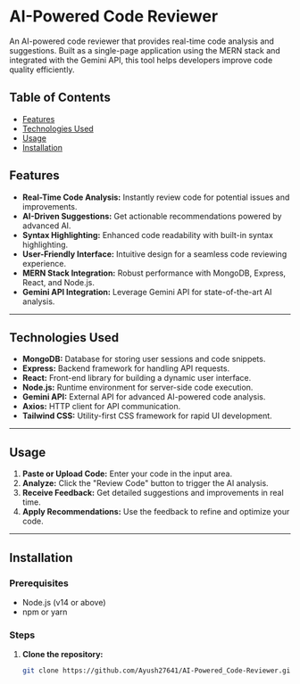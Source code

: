 # AI-Powered Code Reviewer

An AI-powered code reviewer that provides real-time code analysis and suggestions.
Built as a single-page application using the MERN stack and integrated with the Gemini API, this tool helps developers improve code quality efficiently.

## Table of Contents

- [Features](#features)
- [Technologies Used](#technologies-used)
- [Usage](#usage)
- [Installation](#installation)

## Features

- **Real-Time Code Analysis:** Instantly review code for potential issues and improvements.
- **AI-Driven Suggestions:** Get actionable recommendations powered by advanced AI.
- **Syntax Highlighting:** Enhanced code readability with built-in syntax highlighting.
- **User-Friendly Interface:** Intuitive design for a seamless code reviewing experience.
- **MERN Stack Integration:** Robust performance with MongoDB, Express, React, and Node.js.
- **Gemini API Integration:** Leverage Gemini API for state-of-the-art AI analysis.

---

## Technologies Used

- **MongoDB:** Database for storing user sessions and code snippets.
- **Express:** Backend framework for handling API requests.
- **React:** Front-end library for building a dynamic user interface.
- **Node.js:** Runtime environment for server-side code execution.
- **Gemini API:** External API for advanced AI-powered code analysis.
- **Axios:** HTTP client for API communication.
- **Tailwind CSS:** Utility-first CSS framework for rapid UI development.

---

## Usage

1. **Paste or Upload Code:** Enter your code in the input area.
2. **Analyze:** Click the "Review Code" button to trigger the AI analysis.
3. **Receive Feedback:** Get detailed suggestions and improvements in real time.
4. **Apply Recommendations:** Use the feedback to refine and optimize your code.

---

## Installation

### Prerequisites

- Node.js (v14 or above)
- npm or yarn

### Steps

1. **Clone the repository:**
   ```bash
   git clone https://github.com/Ayush27641/AI-Powered_Code-Reviewer.git
